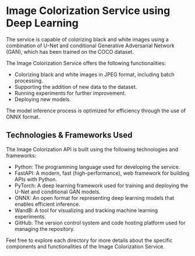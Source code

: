 # Image Colorization Service using Deep Learning

The service is capable of colorizing black and white images using a combination of U-Net and conditional Generative Adversarial Network (GAN), which has been trained on the COCO dataset.

The Image Colorization Service offers the following functionalities:

- Colorizing black and white images in JPEG format, including batch processing.
- Supporting the addition of new data to the dataset.
- Running experiments for further improvement.
- Deploying new models.

The model inference process is optimized for efficiency through the use of ONNX format.

## Technologies & Frameworks Used

The Image Colorization API is built using the following technologies and frameworks:

- Python: The programming language used for developing the service.
- FastAPI: A modern, fast (high-performance), web framework for building APIs with Python.
- PyTorch: A deep learning framework used for training and deploying the U-Net and conditional GAN models.
- ONNX: An open format for representing deep learning models that enables efficient inference.
- WandB: A tool for visualizing and tracking machine learning experiments.
- GitHub: The version control system and code hosting platform used for managing the repository.

Feel free to explore each directory for more details about the specific components and functionalities of the Image Colorization Service.
